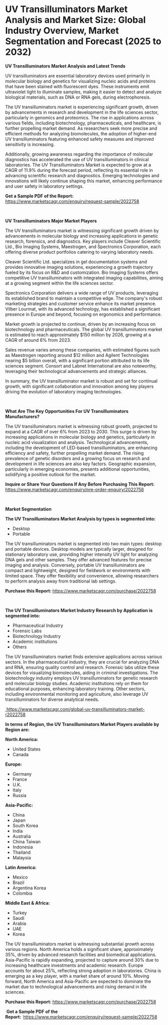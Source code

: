 <p><h1>UV Transilluminators Market Analysis and Market Size: Global Industry Overview, Market Segmentation and Forecast (2025 to 2032)</h1></p><p><strong>UV Transilluminators Market Analysis and Latest Trends</strong></p>
<p><p>UV transilluminators are essential laboratory devices used primarily in molecular biology and genetics for visualizing nucleic acids and proteins that have been stained with fluorescent dyes. These instruments emit ultraviolet light to illuminate samples, making it easier to detect and analyze biological materials, such as DNA or RNA gels, during electrophoresis.</p><p>The UV transilluminators market is experiencing significant growth, driven by advancements in research and development in the life sciences sector, particularly in genomics and proteomics. The rise in applications across various fields, including biotechnology, pharmaceuticals, and healthcare, is further propelling market demand. As researchers seek more precise and efficient methods for analyzing biomolecules, the adoption of higher-end UV transilluminators featuring enhanced safety measures and improved sensitivity is increasing.</p><p>Additionally, growing awareness regarding the importance of molecular diagnostics has accelerated the use of UV transilluminators in clinical laboratories. The UV Transilluminators Market is expected to grow at a CAGR of 11.9% during the forecast period, reflecting its essential role in advancing scientific research and diagnostics. Emerging technologies and innovations will likely continue shaping this market, enhancing performance and user safety in laboratory settings.</p></p>
<p><strong>Get a Sample PDF of the Report:&nbsp;</strong> <a href="https://www.marketscagr.com/enquiry/request-sample/2022758?utm_campaign=3529&utm_medium=2&utm_source=Github&utm_content=ia&utm_term=13042025&utm_id=uv-transilluminators">https://www.marketscagr.com/enquiry/request-sample/2022758</a></p>
<p>&nbsp;</p>
<p><strong>UV Transilluminators Major Market Players</strong></p>
<p><p>The UV transilluminators market is witnessing significant growth driven by advancements in molecular biology and increasing applications in genetic research, forensics, and diagnostics. Key players include Cleaver Scientific Ltd., Bio Imaging Systems, Maestrogen, and Spectronics Corporation, each offering diverse product portfolios catering to varying laboratory needs.</p><p>Cleaver Scientific Ltd. specializes in gel documentation systems and provides innovative imaging solutions, experiencing a growth trajectory fueled by its focus on R&D and customization. Bio Imaging Systems offers competitive UV transilluminators with integrated imaging capabilities, aiming at a growing segment within the life sciences sector.</p><p>Spectronics Corporation delivers a wide range of UV products, leveraging its established brand to maintain a competitive edge. The company's robust marketing strategies and customer service enhance its market presence. Vilber Lourmat, with its advanced technology, has established a significant presence in Europe and beyond, focusing on ergonomics and performance.</p><p>Market growth is projected to continue, driven by an increasing focus on biotechnology and pharmaceuticals. The global UV transilluminators market is estimated to reach approximately $150 million by 2026, growing at a CAGR of around 6% from 2023.</p><p>Sales revenue varies among these companies, with estimated figures such as Maestrogen reporting around $12 million and Agilent Technologies nearing $5 billion overall, with a significant portion attributed to its life sciences segment. Consort and Labnet International are also noteworthy, leveraging their technological advancements and strategic alliances.</p><p>In summary, the UV transilluminator market is robust and set for continual growth, with significant collaboration and innovation among key players driving the evolution of laboratory imaging technologies.</p></p>
<p>&nbsp;</p>
<p><strong>What Are The Key Opportunities For UV Transilluminators Manufacturers?</strong></p>
<p><p>The UV transilluminators market is witnessing robust growth, projected to expand at a CAGR of over 6% from 2023 to 2030. This surge is driven by increasing applications in molecular biology and genetics, particularly in nucleic acid visualization and analysis. Technological advancements, including the development of LED-based transilluminators, are enhancing efficiency and safety, further propelling market demand. The rising prevalence of genetic disorders and a growing focus on research and development in life sciences are also key factors. Geographic expansion, particularly in emerging economies, presents additional opportunities, solidifying a positive outlook for the market.</p></p>
<p><strong>Inquire or Share Your Questions If Any Before Purchasing This Report:</strong> <a href="https://www.marketscagr.com/enquiry/pre-order-enquiry/2022758?utm_campaign=3529&utm_medium=2&utm_source=Github&utm_content=ia&utm_term=13042025&utm_id=uv-transilluminators">https://www.marketscagr.com/enquiry/pre-order-enquiry/2022758</a></p>
<p>&nbsp;</p>
<p><strong>Market Segmentation</strong></p>
<p><strong>The UV Transilluminators Market Analysis by types is segmented into:</strong></p>
<p><ul><li>Desktop</li><li>Portable</li></ul></p>
<p><p>The UV transilluminators market is segmented into two main types: desktop and portable devices. Desktop models are typically larger, designed for stationary laboratory use, providing higher intensity UV light for analyzing DNA gels and other samples. They offer advanced features for precise imaging and analysis. Conversely, portable UV transilluminators are compact and lightweight, designed for fieldwork or environments with limited space. They offer flexibility and convenience, allowing researchers to perform analysis away from traditional lab settings.</p></p>
<p><strong>Purchase this Report:&nbsp;</strong><a href="https://www.marketscagr.com/purchase/2022758?utm_campaign=3529&utm_medium=2&utm_source=Github&utm_content=ia&utm_term=13042025&utm_id=uv-transilluminators">https://www.marketscagr.com/purchase/2022758</a></p>
<p>&nbsp;</p>
<p><strong>The UV Transilluminators Market Industry Research by Application is segmented into:</strong></p>
<p><ul><li>Pharmaceutical Industry</li><li>Forensic Labs</li><li>Biotechnology Industry</li><li>Academic institutions</li><li>Others</li></ul></p>
<p><p>The UV transilluminators market finds extensive applications across various sectors. In the pharmaceutical industry, they are crucial for analyzing DNA and RNA, ensuring quality control and research. Forensic labs utilize these devices for visualizing biomolecules, aiding in criminal investigations. The biotechnology industry employs UV transilluminators for genetic research and molecular biology studies. Academic institutions rely on them for educational purposes, enhancing laboratory training. Other sectors, including environmental monitoring and agriculture, also leverage UV transilluminators for diverse analytical needs.</p></p>
<p><a href="https://www.marketscagr.com/global-uv-transilluminators-market-r2022758?utm_campaign=3529&utm_medium=2&utm_source=Github&utm_content=ia&utm_term=13042025&utm_id=uv-transilluminators">&nbsp;https://www.marketscagr.com/global-uv-transilluminators-market-r2022758</a></p>
<p><strong>In terms of Region, the UV Transilluminators Market Players available by Region are:</strong></p>
<p>
    <p> <strong> North America: </strong>
        <ul>
            <li>United States</li>
            <li>Canada</li>
        </ul>
        </p> 
    <p> <strong> Europe: </strong>
        <ul>
            <li>Germany</li>
            <li>France</li>
            <li>U.K.</li>
            <li>Italy</li>
            <li>Russia</li>
        </ul>
        </p> 
    <p> <strong> Asia-Pacific: </strong>
        <ul>
            <li>China</li>
            <li>Japan</li>
            <li>South Korea</li>
            <li>India</li>
            <li>Australia</li>
            <li>China Taiwan</li>
            <li>Indonesia</li>
            <li>Thailand</li>
            <li>Malaysia</li>
        </ul>
        </p> 
    <p> <strong> Latin America: </strong>
        <ul>
            <li>Mexico</li>
            <li>Brazil</li>
            <li>Argentina Korea</li>
            <li>Colombia</li>
        </ul>
        </p> 
    <p> <strong> Middle East & Africa: </strong>
        <ul>
            <li>Turkey</li>
            <li>Saudi</li>
            <li>Arabia</li>
            <li>UAE</li>
            <li>Korea</li>
        </ul>
    </p>
    </p>
<p><p>The UV transilluminators market is witnessing substantial growth across various regions. North America holds a significant share, approximately 35%, driven by advanced research facilities and biomedical applications. Asia-Pacific is rapidly expanding, projected to capture around 30% due to increasing healthcare investments and academic research. Europe accounts for about 25%, reflecting strong adoption in laboratories. China is emerging as a key player, with a market share of around 10%. Moving forward, North America and Asia-Pacific are expected to dominate the market due to technological advancements and rising demand in life sciences.</p></p>
<p><strong>Purchase this Report: </strong><a href="https://www.marketscagr.com/purchase/2022758?utm_campaign=3529&utm_medium=2&utm_source=Github&utm_content=ia&utm_term=13042025&utm_id=uv-transilluminators">https://www.marketscagr.com/purchase/2022758</a></p>
<p>&nbsp;<strong>Get a Sample PDF of the Report:&nbsp;&nbsp;</strong><a href="https://www.marketscagr.com/enquiry/request-sample/2022758?utm_campaign=3529&utm_medium=2&utm_source=Github&utm_content=ia&utm_term=13042025&utm_id=uv-transilluminators">https://www.marketscagr.com/enquiry/request-sample/2022758</a></p>
<p><strong></strong></p>
<p><p></p><p></p><p></p></p>